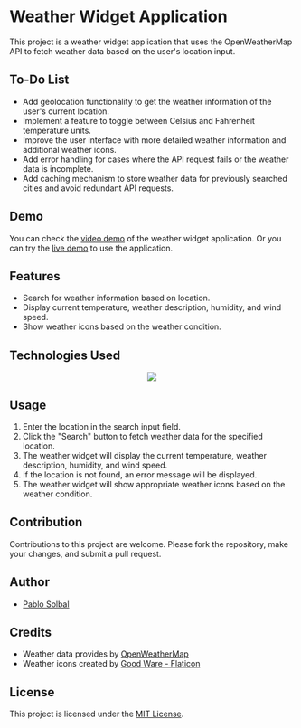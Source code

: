 # Weather Widget Application

This project is a weather widget application that uses the OpenWeatherMap API to fetch weather data based on the user's location input.

## To-Do List

- Add geolocation functionality to get the weather information of the user's current location.
- Implement a feature to toggle between Celsius and Fahrenheit temperature units.
- Improve the user interface with more detailed weather information and additional weather icons.
- Add error handling for cases where the API request fails or the weather data is incomplete.
- Add caching mechanism to store weather data for previously searched cities and avoid redundant API requests.

## Demo

You can check the [video demo](https://youtu.be/2S_g0_LQL0Q) of the weather widget application. Or you can try the [live demo](https://weat-her-widget.netlify.app/) to use the application.

## Features

- Search for weather information based on location.
- Display current temperature, weather description, humidity, and wind speed.
- Show weather icons based on the weather condition.

## Technologies Used

<p align="center">
  <a href="https://skillicons.dev">
    <img src="https://skillicons.dev/icons?i=js,html,css" />
  </a>
</p>

## Usage

1. Enter the location in the search input field.
2. Click the "Search" button to fetch weather data for the specified location.
3. The weather widget will display the current temperature, weather description, humidity, and wind speed.
4. If the location is not found, an error message will be displayed.
5. The weather widget will show appropriate weather icons based on the weather condition.

## Contribution

Contributions to this project are welcome. Please fork the repository, make your changes, and submit a pull request.

## Author

- [Pablo Solbal](https://github.com/pablossolbal)

## Credits

- Weather data provides by [OpenWeatherMap](https://openweathermap.org/)
- Weather icons created by [Good Ware - Flaticon](https://www.flaticon.com/packs/weather-220)

## License

This project is licensed under the [MIT License](https://www.mit.edu/~amini/LICENSE.md).
